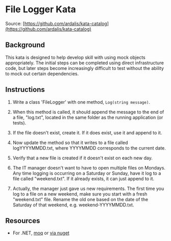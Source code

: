 # File Logger Kata

Source: [https://github.com/ardalis/kata-catalog](https://github.com/ardalis/kata-catalog)

## Background

This kata is designed to help develop skill with using mock objects appropriately. The initial steps can be completed using direct infrastructure code, but later steps become increasingly difficult to test without the ability to mock out certain dependencies.

## Instructions

1. Write a class 'FileLogger' with one method, ``Log(string message)``.

2. When this method is called, it should append the message to the end of a file, "log.txt", located in the same folder as the running application (or tests).

3. If the file doesn't exist, create it. If it does exist, use it and append to it.

4. Now update the method so that it writes to a file called logYYYYMMDD.txt, where YYYYMMDD corresponds to the current date.

5. Verify that a new file is created if it doesn't exist on each new day.

6. The IT manager doesn't want to have to open multiple files on Mondays. Any time logging is occurring on a Saturday or Sunday, have it log to a file called "weekend.txt". If it already exists, it can just append to it.

7. Actually, the manager just gave us new requirements. The first time you log to a file on a new weekend, make sure you start with a fresh "weekend.txt" file. Rename the old one based on the date of the Saturday of that weekend, e.g. weekend-YYYYMMDD.txt.

## Resources

- For .NET, [moq](https://github.com/moq/moq) or [via nuget](https://www.nuget.org/packages/Moq)